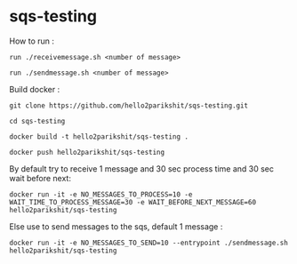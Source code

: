 # sqs-testing

How to run : 
```
run ./receivemessage.sh <number of message>

run ./sendmessage.sh <number of message>
```
Build docker :
```
git clone https://github.com/hello2parikshit/sqs-testing.git

cd sqs-testing

docker build -t hello2parikshit/sqs-testing .      

docker push hello2parikshit/sqs-testing 
```

By default try to receive 1 message and 30 sec process time and 30 sec wait before next: 
```
docker run -it -e NO_MESSAGES_TO_PROCESS=10 -e WAIT_TIME_TO_PROCESS_MESSAGE=30 -e WAIT_BEFORE_NEXT_MESSAGE=60 hello2parikshit/sqs-testing 
```
Else use to send messages to the sqs, default 1 message : 
```
docker run -it -e NO_MESSAGES_TO_SEND=10 --entrypoint ./sendmessage.sh hello2parikshit/sqs-testing 
```
